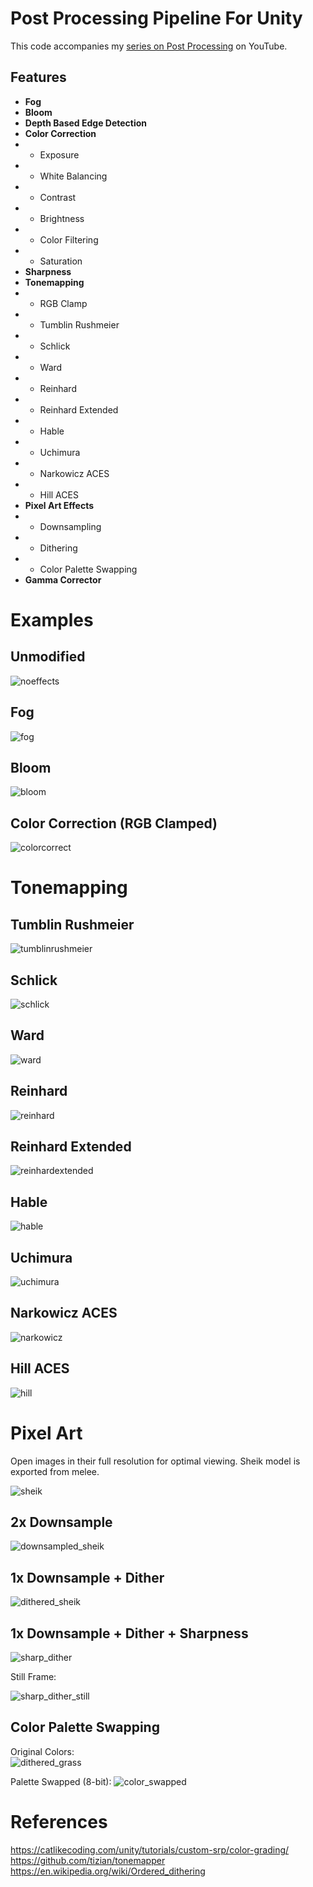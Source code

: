 # Post Processing Pipeline For Unity

This code accompanies my [series on Post Processing](https://www.youtube.com/playlist?list=PLUKV95Q13e_Un6ADYZ9NyWJ3W1R2cbCYv) on YouTube.

## Features

* **Fog**
* **Bloom**
* **Depth Based Edge Detection**
* **Color Correction**
* * Exposure
* * White Balancing
* * Contrast
* * Brightness
* * Color Filtering
* * Saturation
* **Sharpness**
* **Tonemapping**
* * RGB Clamp
* * Tumblin Rushmeier
* * Schlick
* * Ward
* * Reinhard
* * Reinhard Extended
* * Hable
* * Uchimura
* * Narkowicz ACES
* * Hill ACES
* **Pixel Art Effects**
* * Downsampling
* * Dithering
* * Color Palette Swapping
* **Gamma Corrector**

# Examples

## Unmodified

![noeffects](./examples/1_unmodified.png)

## Fog

![fog](./examples/2_fog.png)

## Bloom

![bloom](./examples/3_bloom.png)

## Color Correction (RGB Clamped)

![colorcorrect](./examples/4_colorcorrection.png)

# Tonemapping

## Tumblin Rushmeier

![tumblinrushmeier](./examples/5_tumblinrushmeier.png)

## Schlick

![schlick](./examples/6_schlick.png)

## Ward

![ward](./examples/7_ward.png)

## Reinhard

![reinhard](./examples/8_reinhard.png)

## Reinhard Extended

![reinhardextended](./examples/9_reinhardextended.png)

## Hable

![hable](./examples/10_hable.png)

## Uchimura

![uchimura](./examples/11_uchimura.png)

## Narkowicz ACES

![narkowicz](./examples/12_narkowicz.png)

## Hill ACES

![hill](./examples/13_hillACES.png)

# Pixel Art

Open images in their full resolution for optimal viewing.
Sheik model is exported from melee.

![sheik](./examples/default_sheik.png)

## 2x Downsample

![downsampled_sheik](./examples/downsampled_sheik.png)

## 1x Downsample + Dither

![dithered_sheik](./examples/dithered_sheik.gif)

## 1x Downsample + Dither + Sharpness

![sharp_dither](./examples/sharp_dither.gif)

Still Frame:

![sharp_dither_still](./examples/sharp_dither_still.png)

## Color Palette Swapping

Original Colors: </br>
![dithered_grass](./examples/dithered_grass.gif)

Palette Swapped (8-bit):
![color_swapped](./examples/palette_swap_grass.gif)


# References

https://catlikecoding.com/unity/tutorials/custom-srp/color-grading/ </br>
https://github.com/tizian/tonemapper </br>
https://en.wikipedia.org/wiki/Ordered_dithering